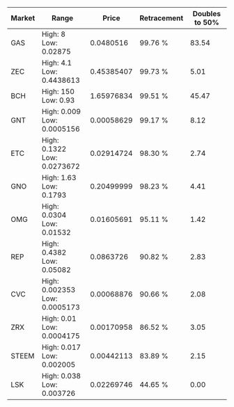 | Market | Range | Price| Retracement | Doubles to 50% |
| --- | --- | --- | --- | --- |
| GAS | High: 8<br />Low: 0.02875 | 0.0480516 | 99.76 % | 83.54 |
| ZEC | High: 4.1<br />Low: 0.4438613 | 0.45385407 | 99.73 % | 5.01 |
| BCH | High: 150<br />Low: 0.93 | 1.65976834 | 99.51 % | 45.47 |
| GNT | High: 0.009<br />Low: 0.0005156 | 0.00058629 | 99.17 % | 8.12 |
| ETC | High: 0.1322<br />Low: 0.0273672 | 0.02914724 | 98.30 % | 2.74 |
| GNO | High: 1.63<br />Low: 0.1793 | 0.20499999 | 98.23 % | 4.41 |
| OMG | High: 0.0304<br />Low: 0.01532 | 0.01605691 | 95.11 % | 1.42 |
| REP | High: 0.4382<br />Low: 0.05082 | 0.0863726 | 90.82 % | 2.83 |
| CVC | High: 0.002353<br />Low: 0.0005173 | 0.00068876 | 90.66 % | 2.08 |
| ZRX | High: 0.01<br />Low: 0.0004175 | 0.00170958 | 86.52 % | 3.05 |
| STEEM | High: 0.017<br />Low: 0.002005 | 0.00442113 | 83.89 % | 2.15 |
| LSK | High: 0.038<br />Low: 0.003726 | 0.02269746 | 44.65 % | 0.00 |
